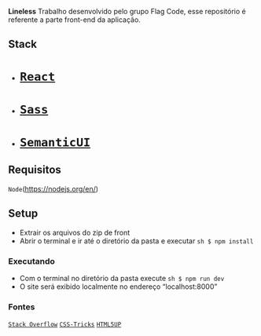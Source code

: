 **Lineless** Trabalho desenvolvido pelo grupo Flag Code, esse repositório é referente a parte front-end da aplicação.

## Stack

- # [`React`](https://reactjs.org/)
- # [`Sass`](https://sass-lang.com/)
- # [`SemanticUI`](https://semantic-ui.com/)

## Requisitos

`Node`(https://nodejs.org/en/)

## Setup

- Extrair os arquivos do zip de front
- Abrir o terminal e ir até o diretório da pasta e executar ``` sh $ npm install ```

### Executando

- Com o terminal no diretório da pasta execute ``` sh $ npm run dev ```
- O site será exibido localmente no endereço “localhost:8000”

### Fontes

[`Stack Overflow`](https://pt.stackoverflow.com/)
[`CSS-Tricks`](https://css-tricks.com/)
[`HTML5UP`](https://html5up.net/)